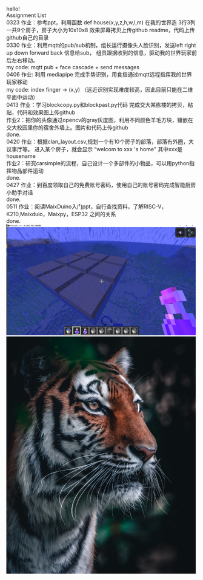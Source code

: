 hello!  
Assignment List  
0323 作业：参考ppt，利用函数 def house(x,y,z,h,w,l,m) 在我的世界造 3行3列 一共9个房子，房子大小为10x10x8 效果屏幕拷贝上传github readme，代码上传github自己的目录    
0330 作业：利用mqtt的pub/sub机制，组长运行摄像头人脸识别，发送left right up down forward back 信息给sub， 组员跟据收到的信息，驱动我的世界玩家前后左右移动。   
my code: mqtt pub + face cascade + send messages   
0406 作业: 利用 mediapipe 完成手势识别，用食指通过mqtt远程指挥我的世界玩家移动   
my code: index finger -> (x,y) （远近识别实现难度较高，因此目前只能在二维平面中运动）  
0413 作业：学习blockcopy.py和blockpast.py代码 完成交大某栋楼的拷贝，粘贴，代码和效果图上传github  
作业2：把你的头像通过opencv的gray灰度图，利用不同颜色羊毛方块，镶嵌在交大校园里你的宿舍外墙上。图片和代码上传github    
done.  
0420 作业：根据clan_layout.csv,规划一个有10个房子的部落，部落有外圈，大议事厅等。 进入某个房子，就会显示 “welcom to xxx 's home" 其中xxx是housename   
     作业2：研究carsimple的流程，自己设计一个多部件的小物品，可以用python指挥物品部件运动   
done.   
0427 作业：到百度领取自己的免费账号密码，使用自己的账号密码完成智能厨房小助手对话   
done.   
0511 作业：阅读MaixDuino入门ppt，自行查找资料，了解RISC-V，K210,Maixduio，Maixpy，ESP32 之间的关系   
done.   
<img src="https://github.com/ophwsjtu18/ohw22s/blob/main/zyh/%E5%BE%AE%E4%BF%A1%E5%9B%BE%E7%89%87_20220327201457.png" width=500px>
<img src="https://github.com/ophwsjtu18/ohw22s/blob/main/zyh/tiger.jpg" width=500px>

